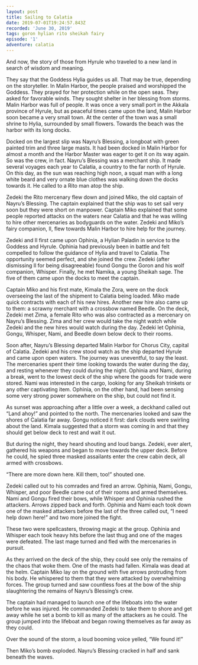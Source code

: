 ```yaml
---
layout: post
title: Sailing to Calatia
date: 2019-07-01T19:24:57.843Z
recorded: 'June 30, 2019'
tags: goron hylian rito sheikah fairy
episode: '1'
adventure: calatia
---
```

And now, the story of those from Hyrule who traveled to a new land in search of wisdom and meaning.

They say that the Goddess Hylia guides us all. That may be true, depending on the storyteller. In Malin Harbor, the people praised and worshipped the Goddess. They prayed for her protection while on the open seas. They asked for favorable winds. They sought shelter in her blessing from storms. Malin Harbor was full of people. It was once a very small port in the Akkala province of Hyrule, but as peaceful times came upon the land, Malin Harbor soon became a very small town. At the center of the town was a small shrine to Hylia, surrounded by small flowers. Towards the beach was the harbor with its long docks.

Docked on the largest slip was Nayru’s Blessing, a longboat with green painted trim and three large masts. It had been docked in Malin Harbor for almost a month and the Harbor Master was eager to get it on its way again. So was the crew, in fact. Nayru’s Blessing was a merchant ship. It made several voyages each year to Calatia, a country to the far north of Hyrule. On this day, as the sun was reaching high noon, a squat man with a long white beard and very ornate blue clothes was walking down the docks towards it. He called to a Rito man atop the ship.

Zedeki the Rito mercenary flew down and joined Miko, the old captain of Nayru’s Blessing. The captain explained that the ship was to set sail very soon but they were short on manpower. Captain Miko explained that some people reported attacks on the waters near Calatia and that he was willing to hire other mercenaries as bodyguards on the water. Zedeki and Miko’s fairy companion, Il, flew towards Malin Harbor to hire help for the journey.

Zedeki and Il first came upon Ophinia, a Hylian Paladin in service to the Goddess and Hyrule. Ophinia had previously been in battle and felt compelled to follow the guidance of Hylia and travel to Calatia. The opportunity seemed perfect, and she joined the crew. Zedeki (after dismissing Il for being disagreeable) found Gongu the Goron and his wolf companion, Whisper. Finally, he met Namika, a young Sheikah sage. The five of them came upon the docks to meet the captain.

Captain Miko and his first mate, Kimala the Zora, were on the dock overseeing the last of the shipment to Calatia being loaded. Miko made quick contracts with each of his new hires. Another new hire also came up to them: a scrawny merchant with a crossbow named Beedle. On the deck, Zedeki met Zima, a female Rito who was also contracted as a mercenary on Nayru’s Blessing. Zima and her crew would take the night watch while Zedeki and the new hires would watch during the day. Zedeki let Ophinia, Gongu, Whisper, Nami, and Beedle down below deck to their rooms. 

Soon after, Nayru’s Blessing departed Malin Harbor for Chorus City, capital of Calatia. Zedeki and his crew stood watch as the ship departed Hyrule and came upon open waters. The journey was uneventful, to say the least. The mercenaries spent their time looking towards the water during the day, and resting whenever they could during the night. Ophinia and Nami, during a break, went to the lowest deck of the ship where the goods for trade were stored. Nami was interested in the cargo, looking for any Sheikah trinkets or any other captivating item. Ophinia, on the other hand, had been sensing some very strong power somewhere on the ship, but could not find it.

As sunset was approaching after a little over a week, a deckhand called out “Land ahoy!” and pointed to the north. The mercenaries looked and saw the shores of Calatia far away. Gongu noticed it first: dark clouds were swirling about the land. Kimala suggested that a storm was coming in and that they should get below deck to rest and wait it out.

But during the night, they heard shouting and loud bangs. Zedeki, ever alert, gathered his weapons and began to move towards the upper deck. Before he could, he spied three masked assailants enter the crew cabin deck, all armed with crossbows. 

“There are more down here. Kill them, too!” shouted one. 

Zedeki called out to his comrades and fired an arrow. Ophinia, Nami, Gongu, Whisper, and poor Beedle came out of their rooms and armed themselves. Nami and Gongu fired their bows, while Whisper and Ophinia rushed the attackers. Arrows zipped back and forth. Ophinia and Nami each took down one of the masked attackers before the last of the three called out, “I need help down here!” and two more joined the fight.

These two were spellcasters, throwing magic at the group. Ophinia and Whisper each took heavy hits before the last thug and one of the mages were defeated. The last mage turned and fled with the mercenaries in pursuit.

As they arrived on the deck of the ship, they could see only the remains of the chaos that woke them. One of the masts had fallen. Kimala was dead at the helm. Captain Miko lay on the ground with five arrows protruding from his body. He whispered to them that they were attacked by overwhelming forces. The group turned and saw countless foes at the bow of the ship slaughtering the remains of Nayru’s Blessing’s crew.

The captain had managed to launch one of the lifeboats into the water before he was injured. He commanded Zedeki to take them to shore and get away while he set a bomb to kill as many of the attackers as he could. The group jumped into the lifeboat and began rowing themselves as far away as they could.

Over the sound of the storm, a loud booming voice yelled, “We found it!”

Then Miko’s bomb exploded. Nayru’s Blessing cracked in half and sank beneath the waves.
